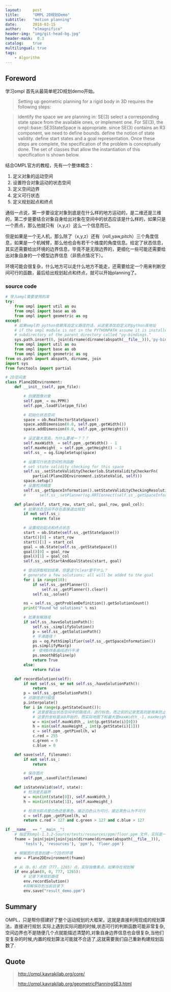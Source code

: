 ```yaml
---
layout:     post
title:      "OMPL 2D规划Demo"
subtitle:   "motion planning"
date:       2018-03-15
author:     "elmagnifico"
header-img: "img/git-head-bg.jpg"
header-mask:  0.3
catalog:    true
multilingual: true
tags:
    - Algorithm
---
```


## Foreword

学习ompl 首先从最简单呢2D规划demo开始。

> Setting up geometric planning for a rigid body in 3D requires the following steps:

> identify the space we are planning in: SE(3)
select a corresponding state space from the available ones, or implement one. For SE(3), the ompl::base::SE3StateSpace is appropriate.
since SE(3) contains an R3 component, we need to define bounds.
define the notion of state validity.
define start states and a goal representation.
Once these steps are complete, the specification of the problem is conceptually done. The set of classes that allow the instantiation of this specification is shown below.

结合OMPL官方的教程，先有一个整体概念：

1. 定义对象的运动空间
2. 设置符合对象运动的状态空间
3. 定义空间边界
4. 定义可行状态
5. 定义规划起点和终点

通俗一点说，第一步要设定对象到底是在什么样的地方运动的，是二维还是三维的，第二步是要结合对象自身给出对象在空间中的状态应该是什么样的，如果只是一个质点，那么他就只有（x,y,z）这么一个信息而已。

但是如果是一个无人机，那么除了（x,y,z）还有（roll,yaw,pitch）三个角度信息，如果是一个机械臂，那么他也会有若干个维度的角度信息。给定了状态信息，其实还需要给出环境的边界信息，毕竟不是无限边界的，更细化一些可能还需要给出对象自身的一个模型边界信息（非质点情况下）。

环境可能会很复杂，什么地方可以走什么地方不能走，还需要给定一个用来判断空间可行的函数，最后给出规划起点和终点，就可以开始planning了。

### source code

```python
# 导入ompl需要使用的库
try:
    from ompl import util as ou
    from ompl import base as ob
    from ompl import geometric as og
except:
    # 如果ompl的 python依赖库自定义路径的话，从这里添加自定义的python库地址
    # if the ompl module is not in the PYTHONPATH assume it is installed in a
    # subdirectory of the parent directory called "py-bindings."
    sys.path.insert(0, join(dirname(dirname(abspath(__file__))),'py-bindings'))
    from ompl import util as ou
    from ompl import base as ob
    from ompl import geometric as og
from os.path import abspath, dirname, join
import sys
from functools import partial

# 2D空间类
class Plane2DEnvironment:
    def __init__(self, ppm_file):

        # 创建图像对象
        self.ppm_ = ou.PPM()
        self.ppm_.loadFile(ppm_file)

        # 初始化状态空间
        space = ob.RealVectorStateSpace()
        space.addDimension(0.0, self.ppm_.getWidth())
        space.addDimension(0.0, self.ppm_.getHeight())

        # 设定最大宽高，为什么要减一？？？
        self.maxWidth_ = self.ppm_.getWidth() - 1
        self.maxHeight_ = self.ppm_.getHeight() - 1
        self.ss_ = og.SimpleSetup(space)

        # 设置可行状态空间检测函数
        # set state validity checking for this space
        self.ss_.setStateValidityChecker(ob.StateValidityCheckerFn(
            partial(Plane2DEnvironment.isStateValid, self)))
        space.setup()
        # 设置检测精度
        self.ss_.getSpaceInformation().setStateValidityCheckingResolution(1.0 / space.getMaximumExtent())
        #      self.ss_.setPlanner(og.RRTConnect(self.ss_.getSpaceInformation()))

    def plan(self, start_row, start_col, goal_row, goal_col):
        # 如果状态空间不存在直接退出规划
        if not self.ss_:
            return false

        # 设置规划起点和终点状态
        start = ob.State(self.ss_.getStateSpace())
        start()[0] = start_row
        start()[1] = start_col
        goal = ob.State(self.ss_.getStateSpace())
        goal()[0] = goal_row
        goal()[1] = goal_col
        self.ss_.setStartAndGoalStates(start, goal)

        # 尝试获取规划结果，但是这个clear是干什么？
        # generate a few solutions; all will be added to the goal
        for i in range(10):
            if self.ss_.getPlanner():
                self.ss_.getPlanner().clear()
            self.ss_.solve()

        ns = self.ss_.getProblemDefinition().getSolutionCount()
        print("Found %d solutions" % ns)

        # 如果有解路径
        if self.ss_.haveSolutionPath():
            self.ss_.simplifySolution()
            p = self.ss_.getSolutionPath()
            # 平滑路径？
            ps = og.PathSimplifier(self.ss_.getSpaceInformation())
            ps.simplifyMax(p)
            #　使用B样条曲线进行平滑
            ps.smoothBSpline(p)
            return True
        else:
            return False

    def recordSolution(self):
        if not self.ss_ or not self.ss_.haveSolutionPath():
            return
        p = self.ss_.getSolutionPath()
        # 对路径进行插值
        p.interpolate()
        for i in range(p.getStateCount()):
            # 这里是取出状态空间中的路径点，进行标色，而之前的记录宽高则是用来防止数组越界的
            # 这里的坐标是从0开始的，而实际地图下标最大是maxWidth_-1，maxHeight_-1
            w = min(self.maxWidth_, int(p.getState(i)[0]))
            h = min(self.maxHeight_, int(p.getState(i)[1]))
            c = self.ppm_.getPixel(h, w)
            c.red = 255
            c.green = 0
            c.blue = 0

    def save(self, filename):
        if not self.ss_:
            return

        # 保存图片
        self.ppm_.saveFile(filename)

    def isStateValid(self, state):
        # 检测是否越界
        w = min(int(state[0]), self.maxWidth_)
        h = min(int(state[1]), self.maxHeight_)

        # 检测当前点是白色还是黑色，接近白色认为可行，接近黑色认为不可行
        c = self.ppm_.getPixel(h, w)
        return c.red > 127 and c.green > 127 and c.blue > 127

if __name__ == "__main__":
    # 指定到ompl-1.3.2-Source/tests/resources/ppm/floor.ppm 文件，实际是一个地图图片
    fname = join(join(join(join(dirname(dirname(abspath(__file__))),
        'tests'), 'resources'), 'ppm'), 'floor.ppm')

    # 根据图片信息创建一个2D的环境
    env = Plane2DEnvironment(fname)

    # 从（0，0）点到（777，1265）点，实际指像素点，如果存在规划解
    if env.plan(0, 0, 777, 1265):
        # 记录下来规划路径
        env.recordSolution()
        #将解保存到当前目录下
        env.save("result_demo.ppm")
```

## Summary

OMPL，只是帮你搭建好了整个运动规划的大框架，这就是直接利用现成的规划算法，直接进行规划.实际上遇到实际问题的时候,状态可行的判断函数可能非常复杂,空间边界也不是随便几个点就能描述清楚的,对象自身边界信息也会很复杂,当他们变复杂的时候,内置的规划算法可能就不合适了,这就需要我们自己重新构建规划函数了.

## Quote

> http://ompl.kavrakilab.org/core/
>
> http://ompl.kavrakilab.org/geometricPlanningSE3.html
>
>
>
>
>
>
>
>
>
